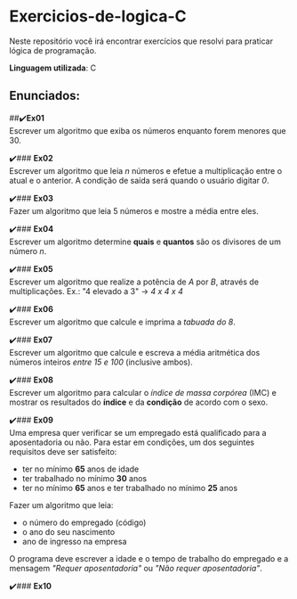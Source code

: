 # Exercicios-de-logica-C
 Neste repositório você irá encontrar exercícios que resolvi para praticar lógica de programação.
 
 **Linguagem utilizada**: C

## Enunciados:

##✔️**Ex01** <br>
Escrever um algoritmo que exiba os números enquanto forem menores que 30.

✔️### **Ex02** <br>
Escrever um algoritmo que leia *n* números e efetue a multiplicação entre o atual e o anterior. A condição de saída será quando o usuário digitar *0*.

✔️### **Ex03** <br>
Fazer um algoritmo que leia 5 números e mostre a média entre eles.

✔️### **Ex04** <br>
Escrever um algoritmo determine **quais** e **quantos** são os divisores de um número *n*.

✔️### **Ex05** <br>
Escrever um algoritmo que realize a potência de *A* por *B*, através de multiplicações. Ex.: "4 elevado a 3" -> *4 x 4 x 4*

✔️### **Ex06** <br>
Escrever um algoritmo que calcule e imprima a *tabuada do 8*.

✔️### **Ex07** <br>
Escrever um algoritmo que calcule e escreva a média aritmética dos números inteiros *entre 15 e 100* (inclusive ambos).

✔️### **Ex08** <br>
Escrever um algoritmo para calcular o *índice de massa corpórea* (IMC) e mostrar os resultados do **índice** e da **condição** de acordo com o sexo.

✔️### **Ex09** <br>
Uma empresa quer verificar se um empregado está qualificado para a aposentadoria ou não. 
Para estar em condições, um dos seguintes requisitos deve ser satisfeito: 

- ter no mínimo **65** anos de idade
- ter trabalhado no mínimo **30** anos
- ter no mínimo **65** anos e ter trabalhado no mínimo **25** anos

Fazer um algoritmo que leia: 

- o número do empregado (código)
- o ano do seu nascimento
- ano de ingresso na empresa

O programa deve escrever a idade e o tempo de trabalho do empregado e a mensagem *"Requer aposentadoria"* ou *"Não requer aposentadoria"*.

✔️### **Ex10** <br>
